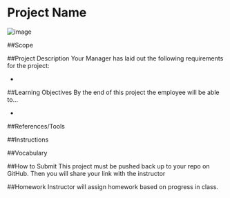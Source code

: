 # Project Name

![image]()

##Scope


##Project Description
Your Manager has laid out the following requirements for the project: 

* 

##Learning Objectives
By the end of this project the employee will be able to...

* 

##References/Tools

 

##Instructions



##Vocabulary




##How to Submit
This project must be pushed back up to your repo on GitHub. Then you will share your link with the instructor

##Homework
Instructor will assign homework based on progress in class.